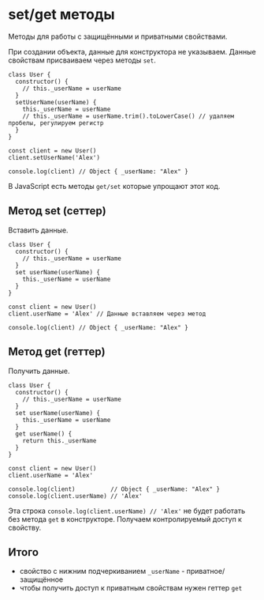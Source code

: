 # set/get методы
Методы для работы с защищёнными и приватными свойствами.

При создании объекта, данные для конструктора не указываем. Данные свойствам присваиваем через методы `set`.

    class User {
      constructor() {
        // this._userName = userName
      }
      setUserName(userName) {
        this._userName = userName
        // this._userName = userName.trim().toLowerCase() // удаляем пробелы, регулируем регистр
      }
    }

    const client = new User()
    client.setUserName('Alex')

    console.log(client) // Object { _userName: "Alex" }

В JavaScript есть методы `get/set` которые упрощают этот код.

## Метод set (сеттер)
Вставить данные.

    class User {
      constructor() {
        // this._userName = userName
      }
      set userName(userName) {
        this._userName = userName
      }
    }

    const client = new User()
    client.userName = 'Alex' // Данные вставляем через метод

    console.log(client) // Object { _userName: "Alex" }

## Метод get (геттер)
Получить данные.

    class User {
      constructor() {
        // this._userName = userName
      }
      set userName(userName) {
        this._userName = userName
      }
      get userName() {
        return this._userName
      }
    }

    const client = new User()
    client.userName = 'Alex'

    console.log(client)          // Object { _userName: "Alex" }
    console.log(client.userName) // 'Alex'

Эта строка `console.log(client.userName) // 'Alex'` не будет работать без метода `get` в конструкторе. Получаем контролируемый доступ к свойству.

## Итого
- свойство с нижним подчеркиванием `_userName` - приватное/защищённое
- чтобы получить доступ к приватным свойствам нужен геттер `get`

